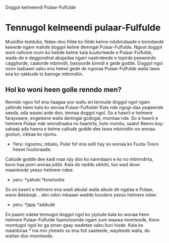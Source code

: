 Doggol kelmeendi Pulaar-Fulfulde

# Tennugol kelmeendi pulaar-Fulfulde
Musiɗɓe tedduɓe,
Ndee-ɗoo fiilde ko fiilde kelme ndoɓindaaɗe e binndanɗe keewɗe ngam mahde doggol kelme ɗemngal Pulaar-Fulfulde. Ngool doggol woni nafoore mum ko heɓde kelme kala kuutorteeɗe e Pulaar-Fulfulde, waɗa-ɗe e deggondiral abajadaa ngam naatndeede e topirɗe peewnirɗe caggitorɗe, caatorɗe mbinndii, basiyorɗe binndi e geɗe goɗɗe.
Doggol ngol noon laaɓaani sabu ena heewi geɗe ɗe ngonaa Pulaar-Fulfulde walla tawa ena ko ŋakkuɗe to bannge mbinndiin.

## Hol ko woni heen golle renndo men?
Renndo ngoo fof ena ñaagaa yoo wallu en tennude doggol ngol ngam yaltinde heen kala ko wonaa Pulaar-Fulfulde! Kala nde ngogi-ɗaa yaajeende seeɗa, aɗa waawi arde ɗoo, tennaa doggol ngol. So a hawrii e helmere farayseere, engeleere walla ɗemngal goɗngal, momtaa nde. So a hawrii e helmere Pulaar nde winndiraaka no haanirta, hoto momtu, saato! Reeno koy: sahaaji aɗa hawra e kelme caltuɗe goɗɗe ɗee tawa mbinndiin oo wonaa gootun, cikkaa ko njomu.

* Yeru: ngoomu, mbatu, Pular fof ena selli hay so wonaa ko Fuuta-Tooro heewi huutoraade.
 
Caltuɗe goɗɗe ɗee kadi maa njiy ɗoo ko nanndaani e ko no mbinndirta, kono haa jooni wonaa joɓɓi. Kala ɗo neɗɗo sikkitii, too waɗ ɗoon maantoode yeeso helmere ndee:

* yeru: *yahuki
        *bowlooɓe
      
 So on kawrii e helmere ena waɗi alkulal walla alkule ɗe ngalaa e Pulaar, wano &éèàóqë... ekn oɗon mbaawi waɗde hoodere yeeso helmere ndee:
 
* yeru: *jàpp
        *addudé
        
En paami ndeke tennugol doggol ngol ko yiytude kala ko wonaa heen helmere Pulaar-Fulfulde faamotoonde ngam zum waawa momteede. Kono momtugol ngol ko ga amen gaay waɗetee sabu ɓuri hisde. Kala ko maantoraa * ma min ƴeewto so ena foti saateede, wayleede walla, ɗo wattan ɗoo momteede.


